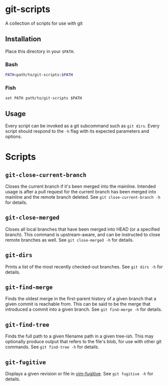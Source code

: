 # git-scripts

A collection of scripts for use with git

## Installation

Place this directory in your `$PATH`.

### Bash

```sh
PATH=path/to/git-scripts:$PATH
```
### Fish

```fish
set PATH path/to/git-scripts $PATH
```

## Usage

Every script can be invoked as a git subcommand such as `git dirs`. Every script
should respond to the `-h` flag with its expected parameters and options.

# Scripts

## `git-close-current-branch`

Closes the current branch if it's been merged into the mainline. Intended usage
is after a pull request for the current branch has been merged into mainline and
the remote branch deleted. See `git close-current-branch -h` for details.

## `git-close-merged`

Closes all local branches that have been merged into HEAD (or a specified
branch). This command is upstream-aware, and can be instructed to close remote
branches as well. See `git close-merged -h` for details.

## `git-dirs`

Prints a list of the most recently checked-out branches. See `git dirs -h` for
details.

## `git-find-merge`

Finds the oldest merge in the first-parent history of a given branch that a
given commit is reachable from. This can be said to be the merge that introduced
a commit into a given branch. See `git find-merge -h` for details.

## `git-find-tree`

Finds the full path to a given filename path in a given tree-ish. This may
optionally produce output that refers to the file's blob, for use with other git
commands. See `git find-tree -h` for details.

## `git-fugitive`

Displays a given revision or file in [vim-fugitive][]. See `git fugitive -h`
for details.

[vim-fugitive]: https://github.com/tpope/vim-fugitive
